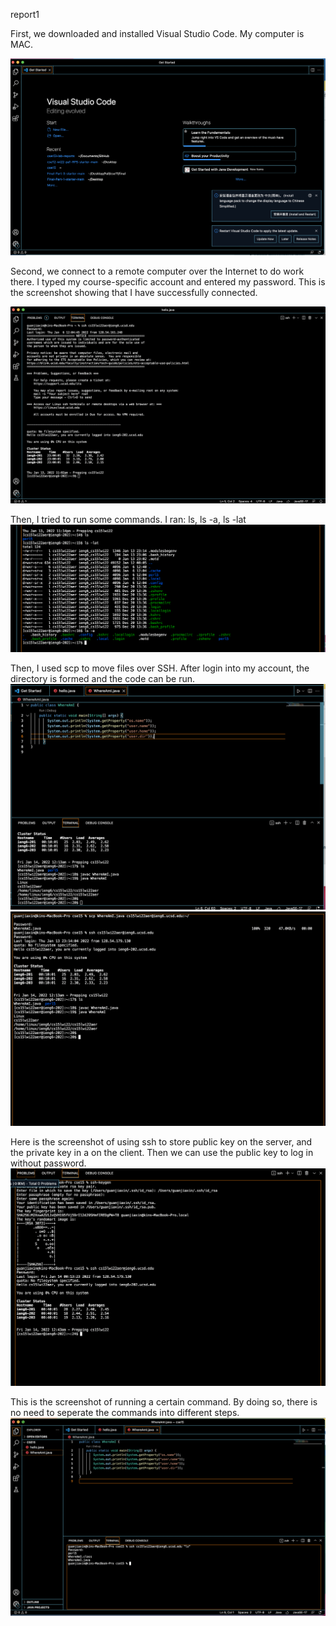 report1

First, we downloaded and installed Visual Studio Code.
My computer is MAC.

![Image](p1.png)

Second, we connect to a remote computer over the Internet to do work there.
I typed my course-specific account and entered my password.
This is the screenshot showing that I have successfully connected.

![Image](p2.png)

Then, I tried to run some commands.
I ran: ls, ls -a, ls -lat
![Image](p3.png)

Then, I used scp to move files over SSH.
After login into my account, the directory is formed and the code can be run.
![Image](p4.png)
![Image](p5.png)

Here is the screenshot of using ssh to store public key on the server, and the private key in a  on the client. 
Then we can use the public key to log in without password.
![Image](p6.png)

This is the screenshot of running a certain command.
By doing so, there is no need to seperate the commands into different steps.
![Image](p7.png)
